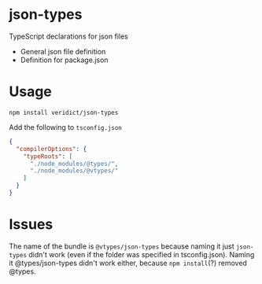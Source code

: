 # json-types
TypeScript declarations for json files

* General json file definition
* Definition for package.json

# Usage

`npm install veridict/json-types`

Add the following to `tsconfig.json`

```json
{
  "compilerOptions": {
    "typeRoots": [
      "./node_modules/@types/",
      "./node_modules/@vtypes/"
    ]
  }
}
```

# Issues

The name of the bundle is `@vtypes/json-types` because naming it just `json-types` didn't work (even if the folder was specified in tsconfig.json). 
Naming it @types/json-types didn't work either, because `npm install`(?) removed @types. 
